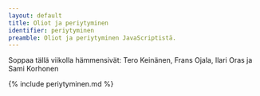 ```yaml
---
layout: default
title: Oliot ja periytyminen
identifier: periytyminen
preamble: Oliot ja periytyminen JavaScriptistä.
---
```



Soppaa tällä viikolla hämmensivät: Tero Keinänen, Frans Ojala, Ilari Oras ja Sami Korhonen

{% include periytyminen.md %}
